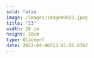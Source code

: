 ```yaml
---
sold: false
image: /images/image00022.jpeg
title: "23"
width: 20 cm
height: 20cm
type: Olieverf
date: 2022-04-06T13:45:55.876Z
---
```

